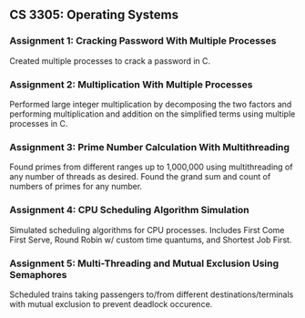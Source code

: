 ## CS 3305: Operating Systems
### Assignment 1: Cracking Password With Multiple Processes
Created multiple processes to crack a password in C.
### Assignment 2: Multiplication With Multiple Processes
Performed large integer multiplication by decomposing the two factors and performing multiplication and addition on the simplified terms using multiple processes in C.
### Assignment 3: Prime Number Calculation With Multithreading
Found primes from different ranges up to 1,000,000 using multithreading of any number of threads as desired. Found the grand sum and count of numbers of primes for any number.
### Assignment 4: CPU Scheduling Algorithm Simulation
Simulated scheduling algorithms for CPU processes. Includes First Come First Serve, Round Robin w/ custom time quantums, and Shortest Job First.
### Assignment 5: Multi-Threading and Mutual Exclusion Using Semaphores
Scheduled trains taking passengers to/from different destinations/terminals with mutual exclusion to prevent deadlock occurence.
